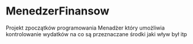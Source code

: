 # MenedzerFinansow
Projekt  zpoczątków programowania
Menadżer który umożliwia kontrolowanie wydatków na co są przeznaczane środki 
jaki wływ był itp